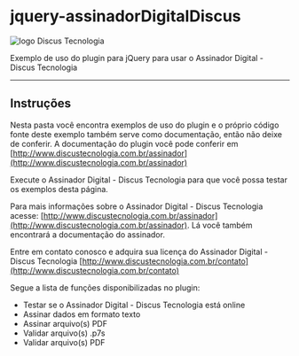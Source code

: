 # jquery-assinadorDigitalDiscus
![logo Discus Tecnologia](http://www.discustecnologia.com.br/images/logo_pq.png)

Exemplo de uso do plugin para jQuery para usar o Assinador Digital - Discus Tecnologia

---

## Instruções
Nesta pasta você encontra exemplos de uso do plugin e o próprio código fonte deste exemplo também serve como documentação, então não deixe de conferir. A documentação do plugin você pode conferir em [http://www.discustecnologia.com.br/assinador](http://www.discustecnologia.com.br/assinador)

Execute o Assinador Digital - Discus Tecnologia para que você possa testar os exemplos desta página.

Para mais informações sobre o Assinador Digital - Discus Tecnologia acesse: [http://www.discustecnologia.com.br/assinador](http://www.discustecnologia.com.br/assinador). Lá você também encontrará a documentação do assinador.

Entre em contato conosco e adquira sua licença do Assinador Digital - Discus Tecnologia
[http://www.discustecnologia.com.br/contato](http://www.discustecnologia.com.br/contato)

Segue a lista de funções disponibilizadas no plugin:
* Testar se o Assinador Digital - Discus Tecnologia está online
* Assinar dados em formato texto
* Assinar arquivo(s) PDF
* Validar arquivo(s) .p7s
* Validar arquivo(s) PDF